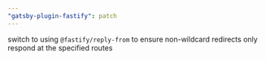 ```yaml
---
"gatsby-plugin-fastify": patch
---
```


switch to using `@fastify/reply-from` to ensure non-wildcard redirects only respond at the specified routes
